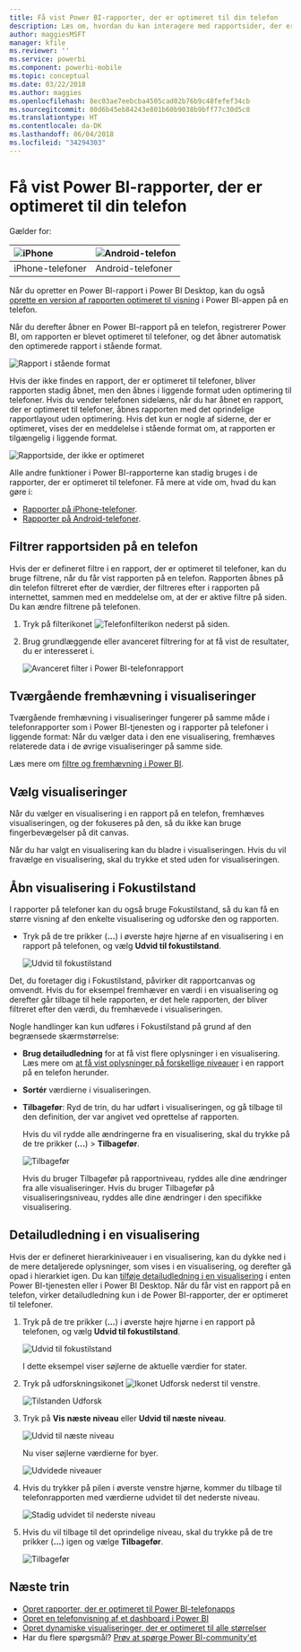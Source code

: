 ```yaml
---
title: Få vist Power BI-rapporter, der er optimeret til din telefon
description: Læs om, hvordan du kan interagere med rapportsider, der er optimeret til visning i Power BI-telefonapps.
author: maggiesMSFT
manager: kfile
ms.reviewer: ''
ms.service: powerbi
ms.component: powerbi-mobile
ms.topic: conceptual
ms.date: 03/22/2018
ms.author: maggies
ms.openlocfilehash: 8ec03ae7eebcba4505cad02b76b9c48fefef34cb
ms.sourcegitcommit: 80d6b45eb84243e801b60b9038b9bff77c30d5c8
ms.translationtype: HT
ms.contentlocale: da-DK
ms.lasthandoff: 06/04/2018
ms.locfileid: "34294303"
---
```

# <a name="view-power-bi-reports-optimized-for-your-phone"></a>Få vist Power BI-rapporter, der er optimeret til din telefon

Gælder for:

| ![iPhone](media/mobile-apps-view-phone-report/ios-logo-40-px.png) | ![Android-telefon](media/mobile-apps-view-phone-report/android-logo-40-px.png) |
|:--- |:--- |
| iPhone-telefoner |Android-telefoner |

Når du opretter en Power BI-rapport i Power BI Desktop, kan du også [oprette en version af rapporten optimeret til visning](desktop-create-phone-report.md) i Power BI-appen på en telefon.

Når du derefter åbner en Power BI-rapport på en telefon, registrerer Power BI, om rapporten er blevet optimeret til telefoner, og det åbner automatisk den optimerede rapport i stående format.

![Rapport i stående format](media/mobile-apps-view-phone-report/07-power-bi-phone-report-portrait.png)

Hvis der ikke findes en rapport, der er optimeret til telefoner, bliver rapporten stadig åbnet, men den åbnes i liggende format uden optimering til telefoner. Hvis du vender telefonen sidelæns, når du har åbnet en rapport, der er optimeret til telefoner, åbnes rapporten med det oprindelige rapportlayout uden optimering. Hvis det kun er nogle af siderne, der er optimeret, vises der en meddelelse i stående format om, at rapporten er tilgængelig i liggende format.

![Rapportside, der ikke er optimeret](media/mobile-apps-view-phone-report/06-power-bi-phone-report-page-not-optimized.png)

Alle andre funktioner i Power BI-rapporterne kan stadig bruges i de rapporter, der er optimeret til telefoner. Få mere at vide om, hvad du kan gøre i:

* [Rapporter på iPhone-telefoner](mobile-reports-in-the-mobile-apps.md). 
* [Rapporter på Android-telefoner](mobile-reports-in-the-mobile-apps.md).

## <a name="filter-the-report-page-on-a-phone"></a>Filtrer rapportsiden på en telefon
Hvis der er defineret filtre i en rapport, der er optimeret til telefoner, kan du bruge filtrene, når du får vist rapporten på en telefon. Rapporten åbnes på din telefon filtreret efter de værdier, der filtreres efter i rapporten på internettet, sammen med en meddelelse om, at der er aktive filtre på siden. Du kan ændre filtrene på telefonen.

1. Tryk på filterikonet ![Telefonfilterikon](media/mobile-apps-view-phone-report/power-bi-phone-filter-icon.png) nederst på siden. 
2. Brug grundlæggende eller avanceret filtrering for at få vist de resultater, du er interesseret i.
   
    ![Avanceret filter i Power BI-telefonrapport](media/mobile-apps-view-phone-report/power-bi-iphone-advanced-filter-toronto.gif)

## <a name="cross-highlight-visuals"></a>Tværgående fremhævning i visualiseringer
Tværgående fremhævning i visualiseringer fungerer på samme måde i telefonrapporter som i Power BI-tjenesten og i rapporter på telefoner i liggende format: Når du vælger data i den ene visualisering, fremhæves relaterede data i de øvrige visualiseringer på samme side.

Læs mere om [filtre og fremhævning i Power BI](power-bi-reports-filters-and-highlighting.md).

## <a name="select-visuals"></a>Vælg visualiseringer
Når du vælger en visualisering i en rapport på en telefon, fremhæves visualiseringen, og der fokuseres på den, så du ikke kan bruge fingerbevægelser på dit canvas.

Når du har valgt en visualisering kan du bladre i visualiseringen. Hvis du vil fravælge en visualisering, skal du trykke et sted uden for visualiseringen.

## <a name="open-visuals-in-focus-mode"></a>Åbn visualisering i Fokustilstand
I rapporter på telefoner kan du også bruge Fokustilstand, så du kan få en større visning af den enkelte visualisering og udforske den og rapporten.

* Tryk på de tre prikker (**...**) i øverste højre hjørne af en visualisering i en rapport på telefonen, og vælg **Udvid til fokustilstand**.
  
    ![Udvid til fokustilstand](media/mobile-apps-view-phone-report/power-bi-phone-report-focus-mode.png)

Det, du foretager dig i Fokustilstand, påvirker dit rapportcanvas og omvendt. Hvis du for eksempel fremhæver en værdi i en visualisering og derefter går tilbage til hele rapporten, er det hele rapporten, der bliver filtreret efter den værdi, du fremhævede i visualiseringen.

Nogle handlinger kan kun udføres i Fokustilstand på grund af den begrænsede skærmstørrelse:

* **Brug detailudledning** for at få vist flere oplysninger i en visualisering. Læs mere om [at få vist oplysninger på forskellige niveauer](mobile-apps-view-phone-report.md#drill-down-in-a-visual) i en rapport på en telefon herunder.
* **Sortér** værdierne i visualiseringen.
* **Tilbagefør**: Ryd de trin, du har udført i visualiseringen, og gå tilbage til den definition, der var angivet ved oprettelse af rapporten.
  
    Hvis du vil rydde alle ændringerne fra en visualisering, skal du trykke på de tre prikker (**...**) > **Tilbagefør**.
  
    ![Tilbagefør](media/mobile-apps-view-phone-report/power-bi-phone-report-revert-levels.png)
  
    Hvis du bruger Tilbagefør på rapportniveau, ryddes alle dine ændringer fra alle visualiseringer. Hvis du bruger Tilbagefør på visualiseringsniveau, ryddes alle dine ændringer i den specifikke visualisering.   

## <a name="drill-down-in-a-visual"></a>Detailudledning i en visualisering
Hvis der er defineret hierarkiniveauer i en visualisering, kan du dykke ned i de mere detaljerede oplysninger, som vises i en visualisering, og derefter gå opad i hierarkiet igen. Du kan [tilføje detailudledning i en visualisering](power-bi-visualization-drill-down.md) i enten Power BI-tjenesten eller i Power BI Desktop. Når du får vist en rapport på en telefon, virker detailudledning kun i de Power BI-rapporter, der er optimeret til telefoner. 

1. Tryk på de tre prikker (**...**) i øverste højre hjørne i en rapport på telefonen, og vælg **Udvid til fokustilstand**.
   
    ![Udvid til fokustilstand](media/mobile-apps-view-phone-report/power-bi-phone-report-focus-mode.png)
   
    I dette eksempel viser søjlerne de aktuelle værdier for stater.
2. Tryk på udforskningsikonet ![Ikonet Udforsk](media/mobile-apps-view-phone-report/power-bi-phone-report-explore-icon.png) nederst til venstre.
   
    ![Tilstanden Udforsk](media/mobile-apps-view-phone-report/power-bi-phone-report-explore-mode.png)
3. Tryk på **Vis næste niveau** eller **Udvid til næste niveau**.
   
    ![Udvid til næste niveau](media/mobile-apps-view-phone-report/power-bi-phone-report-expand-levels.png)
   
    Nu viser søjlerne værdierne for byer.
   
    ![Udvidede niveauer](media/mobile-apps-view-phone-report/power-bi-phone-report-expanded-levels.png)
4. Hvis du trykker på pilen i øverste venstre hjørne, kommer du tilbage til telefonrapporten med værdierne udvidet til det nederste niveau.
   
    ![Stadig udvidet til nederste niveau](media/mobile-apps-view-phone-report/power-bi-back-to-phone-report-expanded-levels.png)
5. Hvis du vil tilbage til det oprindelige niveau, skal du trykke på de tre prikker (**...**) igen og vælge **Tilbagefør**.
   
    ![Tilbagefør](media/mobile-apps-view-phone-report/power-bi-phone-report-revert-levels.png)

## <a name="next-steps"></a>Næste trin
* [Opret rapporter, der er optimeret til Power BI-telefonapps](desktop-create-phone-report.md)
* [Opret en telefonvisning af et dashboard i Power BI](service-create-dashboard-mobile-phone-view.md)
* [Opret dynamiske visualiseringer, der er optimeret til alle størrelser](desktop-create-responsive-visuals.md)
* Har du flere spørgsmål? [Prøv at spørge Power BI-community'et](http://community.powerbi.com/)

